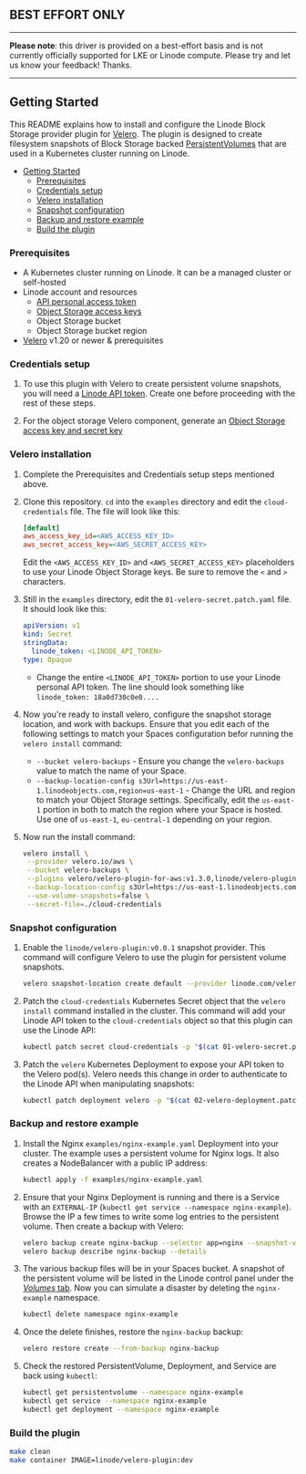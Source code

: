 ## BEST EFFORT ONLY

************************************************************************************************************************************************************************************
**Please note**: this driver is provided on a best-effort basis and is not currently officially supported for LKE or Linode compute. Please try and let us know your feedback! Thanks.
************************************************************************************************************************************************************************************

## Getting Started

This README explains how to install and configure the Linode Block Storage provider plugin for [Velero](https://velero.io). The plugin is designed to create filesystem  snapshots of Block Storage backed [PersistentVolumes](https://kubernetes.io/docs/concepts/storage/persistent-volumes/) that are used in a Kubernetes cluster running on Linode.

- [Getting Started](#getting-started)
  - [Prerequisites](#prerequisites)
  - [Credentials setup](#credentials-setup)
  - [Velero installation](#velero-installation)
  - [Snapshot configuration](#snapshot-configuration)
  - [Backup and restore example](#backup-and-restore-example)
  - [Build the plugin](#build-the-plugin)

### Prerequisites

- A Kubernetes cluster running on Linode. It can be a managed cluster or self-hosted
- Linode account and resources
  - [API personal access token](https://www.linode.com/docs/platform/api/getting-started-with-the-linode-api/)
  - [Object Storage access keys](https://www.linode.com/docs/platform/object-storage/how-to-use-object-storage/)
  - Object Storage bucket
  - Object Storage bucket region
- [Velero](https://velero.io/docs/v1.2.0/basic-install/) v1.20 or newer & prerequisites

### Credentials setup

1. To use this plugin with Velero to create persistent volume snapshots, you
   will need a [Linode API
   token](https://www.linode.com/docs/platform/api/getting-started-with-the-linode-api/).
   Create one before proceeding with the rest of these steps.

1. For the object storage Velero component, generate an [Object Storage access
   key and secret
   key](https://www.linode.com/docs/platform/object-storage/how-to-use-object-storage/)

### Velero installation

1. Complete the Prerequisites and Credentials setup steps mentioned above.
1. Clone this repository. `cd` into the `examples` directory and edit the `cloud-credentials` file. The file will look like this:

    ```ini
    [default]
    aws_access_key_id=<AWS_ACCESS_KEY_ID>
    aws_secret_access_key=<AWS_SECRET_ACCESS_KEY>
    ```

   Edit the `<AWS_ACCESS_KEY_ID>` and `<AWS_SECRET_ACCESS_KEY>` placeholders to use your Linode Object Storage keys. Be sure to remove the `<` and `>` characters.
1. Still in the `examples` directory, edit the `01-velero-secret.patch.yaml` file. It should look like this:

    ```yaml
    apiVersion: v1
    kind: Secret
    stringData:
      linode_token: <LINODE_API_TOKEN>
    type: Opaque
    ```

   - Change the entire `<LINODE_API_TOKEN>` portion to use your Linode personal API token. The line should look something like `linode_token: 18a0d730c0e0....`
1. Now you're ready to install velero, configure the snapshot storage location,
   and work with backups. Ensure that you edit each of the following settings to
   match your Spaces configuration befor running the `velero install` command:

   - `--bucket velero-backups` - Ensure you change the `velero-backups` value to match the name of your Space.
   - `--backup-location-config s3Url=https://us-east-1.linodeobjects.com,region=us-east-1` - Change the URL and region to match your Object Storage settings. Specifically, edit the `us-east-1` portion in both to match the region where your Space is hosted. Use one of `us-east-1`, `eu-central-1` depending on your region.
1. Now run the install command:

   ```sh
   velero install \
    --provider velero.io/aws \
    --bucket velero-backups \
    --plugins velero/velero-plugin-for-aws:v1.3.0,linode/velero-plugin:v0.0.1 \
    --backup-location-config s3Url=https://us-east-1.linodeobjects.com,region=us-east-1 \
    --use-volume-snapshots=false \
    --secret-file=./cloud-credentials
   ```

### Snapshot configuration

1. Enable the `linode/velero-plugin:v0.0.1` snapshot provider. This command will configure Velero to use the plugin for persistent volume snapshots.

   ```sh
   velero snapshot-location create default --provider linode.com/velero
   ```

1. Patch the `cloud-credentials` Kubernetes Secret object that the `velero
   install` command installed in the cluster. This command will add your Linode
   API token to the `cloud-credentials` object so that this plugin can use the
   Linode API:

   ```sh
   kubectl patch secret cloud-credentials -p "$(cat 01-velero-secret.patch.yaml)" --namespace velero
   ```

1. Patch the `velero` Kubernetes Deployment to expose your API token to the
   Velero pod(s). Velero needs this change in order to authenticate to the
   Linode API when manipulating snapshots:

   ```sh
   kubectl patch deployment velero -p "$(cat 02-velero-deployment.patch.yaml)" --namespace velero
   ```

### Backup and restore example

1. Install the Nginx `examples/nginx-example.yaml` Deployment into your cluster. The example uses a persistent volume for Nginx logs. It also creates a NodeBalancer with a public IP address:

    ```sh
    kubectl apply -f examples/nginx-example.yaml
    ```

1. Ensure that your Nginx Deployment is running and there is a Service with an `EXTERNAL-IP` (`kubectl get service --namespace nginx-example`). Browse the IP a few times to write some log entries to the persistent volume. Then create a backup with Velero:

   ```sh
   velero backup create nginx-backup --selector app=nginx --snapshot-volumes=true
   velero backup describe nginx-backup --details
   ```

1. The various backup files will be in your Spaces bucket. A snapshot of the persistent volume will be listed in the Linode control panel under the [*Volumes* tab](https://cloud.linode.com/volumes). Now you can simulate a disaster by deleting the `nginx-example` namespace.

   ```sh
   kubectl delete namespace nginx-example
   ```

1. Once the delete finishes, restore the `nginx-backup` backup:

   ```sh
   velero restore create --from-backup nginx-backup
   ```

1. Check the restored PersistentVolume, Deployment, and Service are back using
   `kubectl`:

   ```sh
   kubectl get persistentvolume --namespace nginx-example
   kubectl get service --namespace nginx-example
   kubectl get deployment --namespace nginx-example
   ```

### Build the plugin

```sh
make clean
make container IMAGE=linode/velero-plugin:dev
```
